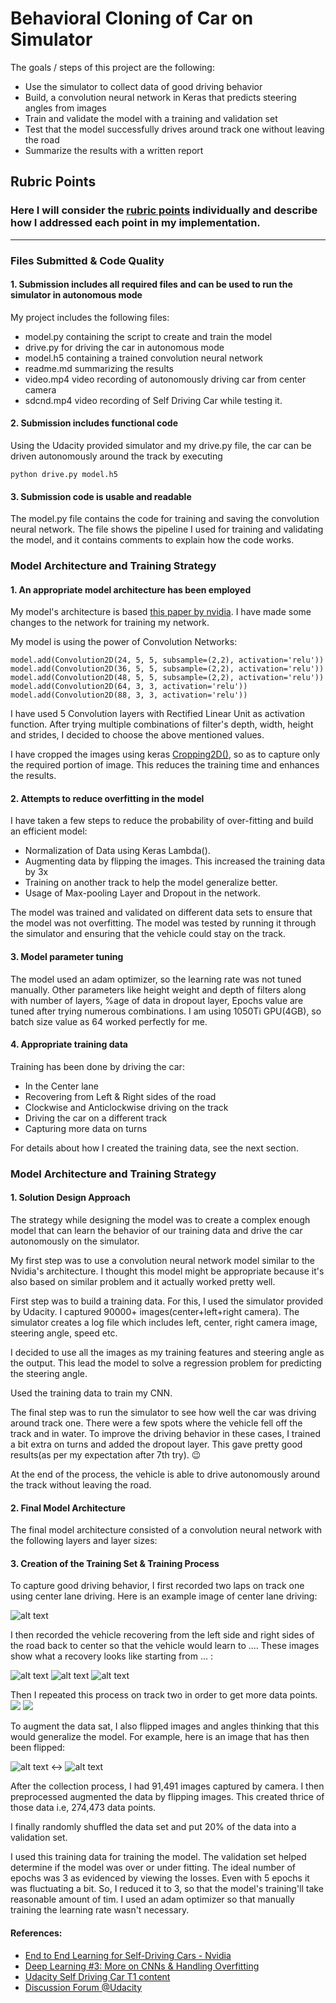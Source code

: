 
# **Behavioral Cloning of Car on Simulator**

The goals / steps of this project are the following:
* Use the simulator to collect data of good driving behavior
* Build, a convolution neural network in Keras that predicts steering angles from images
* Train and validate the model with a training and validation set
* Test that the model successfully drives around track one without leaving the road
* Summarize the results with a written report


[//]: # (Image References)

[image1]: ./examples/placeholder.png "Model Visualization"
[image2]: ./center.JPG
[image3]: ./left.jpg "Recovery Image"
[image4]: ./right.jpg "Recovery Image"
[image5]: ./cent1.jpg "Recovery Image"


## Rubric Points
### Here I will consider the [rubric points](https://review.udacity.com/#!/rubrics/432/view) individually and describe how I addressed each point in my implementation.  

---
### Files Submitted & Code Quality

#### 1. Submission includes all required files and can be used to run the simulator in autonomous mode

My project includes the following files:
* model.py containing the script to create and train the model
* drive.py for driving the car in autonomous mode
* model.h5 containing a trained convolution neural network 
* readme.md summarizing the results
* video.mp4 video recording of autonomously driving car from center camera
* sdcnd.mp4 video recording of Self Driving Car while testing it.

#### 2. Submission includes functional code
Using the Udacity provided simulator and my drive.py file, the car can be driven autonomously around the track by executing 
```
python drive.py model.h5
```

#### 3. Submission code is usable and readable

The model.py file contains the code for training and saving the convolution neural network. The file shows the pipeline I used for training and validating the model, and it contains comments to explain how the code works.

### Model Architecture and Training Strategy

#### 1. An appropriate model architecture has been employed

My model's architecture is based [this paper by nvidia](<http://images.nvidia.com/content/tegra/automotive/images/2016/solutions/pdf/end-to-end-dl-using-px.pdf>). I have made some changes to the network for training my network.

My model is using the power of Convolution Networks:
```
model.add(Convolution2D(24, 5, 5, subsample=(2,2), activation='relu'))
model.add(Convolution2D(36, 5, 5, subsample=(2,2), activation='relu'))
model.add(Convolution2D(48, 5, 5, subsample=(2,2), activation='relu'))
model.add(Convolution2D(64, 3, 3, activation='relu'))
model.add(Convolution2D(88, 3, 3, activation='relu'))
```

I have used 5 Convolution layers with Rectified Linear Unit as activation function. After trying multiple combinations of filter's depth, width, height and strides, I decided to choose the above mentioned values.

I have cropped the images using keras [Cropping2D()](<https://keras.io/layers/convolutional/#cropping2d>), so as to capture only the required portion of image. This reduces the training time and enhances the results.

#### 2. Attempts to reduce overfitting in the model

I have taken a few steps to reduce the probability of over-fitting and build an efficient model:
- Normalization of Data using Keras Lambda().
- Augmenting data by flipping the images. This increased the training data by 3x
- Training on another track to help the model generalize better.
- Usage of Max-pooling Layer and Dropout in the network.


The model was trained and validated on different data sets to ensure that the model was not overfitting. The model was tested by running it through the simulator and ensuring that the vehicle could stay on the track.

#### 3. Model parameter tuning

The model used an adam optimizer, so the learning rate was not tuned manually. Other parameters like height weight and depth of filters along with number of layers, %age of data in dropout layer, Epochs value are tuned after trying numerous combinations.
I am using 1050Ti GPU(4GB), so batch size value as 64 worked perfectly for me. 

#### 4. Appropriate training data

Training has been done by driving the car:
- In the Center lane
- Recovering from Left & Right sides of the road
- Clockwise and Anticlockwise driving on the track
- Driving the car on a different track
- Capturing more data on turns

For details about how I created the training data, see the next section. 

### Model Architecture and Training Strategy
 
#### 1. Solution Design Approach

The strategy while designing the model was to create a complex enough model that can learn the behavior of our training data and drive the car autonomously on the simulator. 

My first step was to use a convolution neural network model similar to the Nvidia's architecture. I thought this model might be appropriate because it's also based on similar problem and it actually worked pretty well. 

First step was to build a training data. For this, I used the simulator provided by Udacity. I captured 90000+ images(center+left+right camera). The simulator creates a log file which includes left, center, right camera image, steering angle, speed etc. 

I decided to use all the images as my training features and steering angle as the output. This lead the model to solve a regression problem for predicting the steering angle.

Used the training data to train my CNN. 

The final step was to run the simulator to see how well the car was driving around track one. There were a few spots where the vehicle fell off the track and in water. To improve the driving behavior in these cases, I trained a bit extra on turns and added the dropout layer. 
This gave pretty good results(as per my expectation after 7th try). :wink:

At the end of the process, the vehicle is able to drive autonomously around the track without leaving the road.

#### 2. Final Model Architecture

The final model architecture consisted of a convolution neural network with the following layers and layer sizes:


#### 3. Creation of the Training Set & Training Process

To capture good driving behavior, I first recorded two laps on track one using center lane driving. Here is an example image of center lane driving:

![alt text][image2]

I then recorded the vehicle recovering from the left side and right sides of the road back to center so that the vehicle would learn to .... These images show what a recovery looks like starting from ... :

![alt text][image3]
![alt text][image4]
![alt text][image5]

Then I repeated this process on track two in order to get more data points.
![](./t2.jpg)
![](./t2l.jpg)


To augment the data sat, I also flipped images and angles thinking that this would generalize the model. For example, here is an image that has then been flipped:

![alt text](./left.jpg) <-> 
![alt text](./left_flip.jpg)



After the collection process, I had 91,491 images captured by camera. I then preprocessed augmented the data by flipping images. This created thrice of those data i.e, 274,473 data points.


I finally randomly shuffled the data set and put 20% of the data into a validation set. 

I used this training data for training the model. The validation set helped determine if the model was over or under fitting. The ideal number of epochs was 3 as evidenced by viewing the losses. Even with 5 epochs it was fluctuating a bit. So, I reduced it to 3, so that the model's training'll take reasonable amount of tim. I used an adam optimizer so that manually training the learning rate wasn't necessary.


#### References:
- [End to End Learning for Self-Driving Cars - Nvidia](<http://images.nvidia.com/content/tegra/automotive/images/2016/solutions/pdf/end-to-end-dl-using-px.pdf>)
- [Deep Learning #3: More on CNNs & Handling Overfitting](https://medium.com/towards-data-science/deep-learning-3-more-on-cnns-handling-overfitting-2bd5d99abe5d)
- [Udacity Self Driving Car T1 content](<https://www.udacity.com/drive>)
- [Discussion Forum @Udacity](<https://discussions.udacity.com/>)



